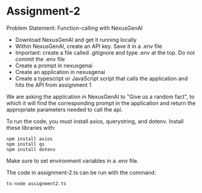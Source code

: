 # Assignment-2
Problem Statement: Function-calling with NexusGenAI
- Download NexusGenAl and get it running locally
- Within NexusGenAl, create an API key. Save it in a .env file
- Important: create a file called .gitignore and type .env at the top. Do not commit the .env file
- Create a prompt in nexusgenai
- Create an application in nexusgenai
- Create a typescript or JavaScript script that calls the application and hits the API from assignment 1

We are asking the application in NexusGenAI to "Give us a random fact", to which it will find the corresponding prompt in the application and return the appropriate parameters needed to call the api.

To run the code, you must install axios, querystring, and dotenv. Install these libraries with:
```
npm install axios
npm install qs            
npm install dotenv
```

Make sure to set environment variables in a .env file. 

The code in assignment-2.ts can be run with the command:
```
ts-node assignment2.ts
```      
